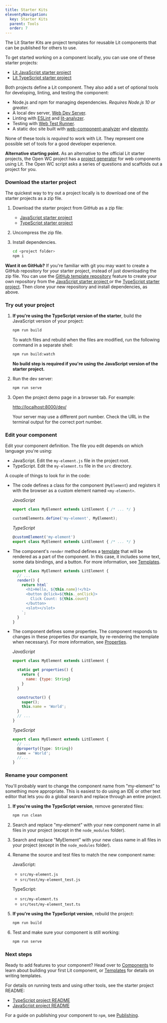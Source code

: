 ```yaml
---
title: Starter Kits
eleventyNavigation:
  key: Starter Kits
  parent: Tools
  order: 7
---
```


The Lit Starter Kits are project templates for reusable Lit components that can be published for others to use.

To get started working on a component locally, you can use one of these starter projects:

*   [Lit JavaScript starter project ](https://github.com/PolymerLabs/lit-element-starter-js)
*   [Lit TypeScript starter project](https://github.com/PolymerLabs/lit-element-starter-ts)

Both projects define a Lit component. They also add a set of optional tools for developing, linting, and testing the component:

*   Node.js and npm for managing dependencies. _Requires Node.js 10 or greater._
*   A local dev server,  [Web Dev Server](https://modern-web.dev/docs/dev-server/overview/).
*   Linting with [ESLint](https://eslint.org/) and [lit-analyzer](https://www.npmjs.com/package/lit-analyzer).
*   Testing with [Web Test Runner](https://modern-web.dev/docs/test-runner/overview/).
*   A static doc site built with [web-component-analyzer](https://www.npmjs.com/package/web-component-analyzer) and [eleventy](https://www.11ty.dev/).

None of these tools is _required_ to work with Lit. They represent one possible set of tools for a good developer experience.

<div class="alert alert-info">

**Alternative starting point.** As an alternative to the official Lit starter projects, the Open WC project has a [project generator](https://open-wc.org/docs/development/generator/) for web components using Lit. The Open WC script asks a series of questions and scaffolds out a project for you.

</div>

### Download the starter project

The quickest way to try out a project locally is to download one of the starter projects as a zip file.

1.  Download the starter project from GitHub as a zip file:

    *   [JavaScript starter project](https://github.com/PolymerLabs/lit-element-starter-js/archive/master.zip)
    *   [TypeScript starter project](https://github.com/PolymerLabs/lit-element-starter-ts/archive/master.zip)

1.  Uncompress the zip file.

1.  Install dependencies.

    ```bash
    cd <project folder>
    npm i
    ```

<div class="alert alert-info">

**Want it on GitHub?** If you're familiar with git you may want to create a GitHub repository for your starter project,
instead of just downloading the zip file. You can use the [GitHub template repository](https://help.github.com/en/github/creating-cloning-and-archiving-repositories/creating-a-repository-from-a-template) feature to create your own repository from the [JavaScript starter project ](https://github.com/PolymerLabs/lit-element-starter-js) or the [TypeScript starter project](https://github.com/PolymerLabs/lit-element-starter-ts). Then clone your new repository and install dependencies, as above.

</div>

### Try out your project

1.  **If you're using the TypeScript version of the starter**, build the JavaScript version of your project:

    ```bash
    npm run build
    ```

    To watch files and rebuild when the files are modified, run the following command in a separate shell:

    ```bash
    npm run build:watch
    ```

    **No build step is required if you're using the JavaScript version of the starter project.**

1.  Run the dev server:

    ```bash
    npm run serve
    ```

1.  Open the project demo page in a browser tab. For example:

    [http://localhost:8000/dev/](http://localhost:8000/dev/)

    Your server may use a different port number. Check the URL in the terminal output for the correct port number.


### Edit your component

Edit your component definition. The file you edit depends on which language you're using:

*   JavaScript. Edit the `my-element.js` file in the project root.
*   TypeScript. Edit the `my-element.ts` file in the `src` directory.

A couple of things to look for in the code:

*   The code defines a class for the component (`MyElement`) and registers it with the browser as a custom element named `<my-element>`.

    _JavaScript_

    ```js
    export class MyElement extends LitElement { /* ... */ }

    customElements.define('my-element', MyElement);
    ```

    _TypeScript_

    ```ts
    @customElement('my-element')
    export class MyElement extends LitElement { /* ... */ }
    ```

*   The component's `render` method defines a [template](/docs/templates/overview/) that will be rendered as a part of the component. In this case, it includes some text, some data bindings, and a button. For more information, see [Templates](/docs/templates/overview/).

    ```js
    export class MyElement extends LitElement {
      // ...
      render() {
        return html`
          <h1>Hello, ${this.name}!</h1>
          <button @click=${this._onClick}>
            Click Count: ${this.count}
          </button>
          <slot></slot>
        `;
      }
    }
    ```

*   The component defines some properties. The component responds to changes in these properties (for example, by re-rendering the template when necessary). For more information, see [Properties](/docs/components/properties/).

    _JavaScript_

    ```js
    export class MyElement extends LitElement {

      static get properties() {
        return {
          name: {type: String}
        }
      }

      constructor() {
        super();
        this.name = 'World';
      }
      // ...
    }
    ```

    _TypeScript_

    ```ts
    export class MyElement extends LitElement {
      // ...
      @property({type: String})
      name = 'World';
      //...
    }
    ```

### Rename your component

You'll probably want to change the component name from "my-element" to something more appropriate. This is easiest to do using an IDE or other text editor that lets you do a global search and replace through an entire project.

1.  **If you're using the TypeScript version**, remove generated files:

    ```bash
    npm run clean
    ```

1.  Search and replace "my-element" with your new component name in all files in your project (except in the `node_modules` folder).
1.  Search and replace "MyElement" with your new class name in all files in your project (except in the `node_modules` folder).
1.  Rename the source and test files to match the new component name:

    JavaScript:

    * `src/my-element.js`
    * `src/test/my-element_test.js`

    TypeScript:

    * `src/my-element.ts`
    * `src/test/my-element_test.ts`

1.  **If you're using the TypeScript version**, rebuild the project:

    ```bash
    npm run build
    ```

1.  Test and make sure your component is still working:

    ```bash
    npm run serve
    ```

### Next steps

Ready to add features to your component? Head over to [Components](/docs/components/overview/) to learn about building your first Lit component, or [Templates](/docs/templates/overview/) for details on writing templates.

For details on running tests and using other tools, see the starter project README:

*   [TypeScript project README](https://github.com/PolymerLabs/lit-element-starter-ts/blob/master/README.md)
*   [JavaScript project README](https://github.com/PolymerLabs/lit-element-starter-js/blob/master/README.md)

For a guide on publishing your component to `npm`, see [Publishing](/docs/tools/publishing/).
